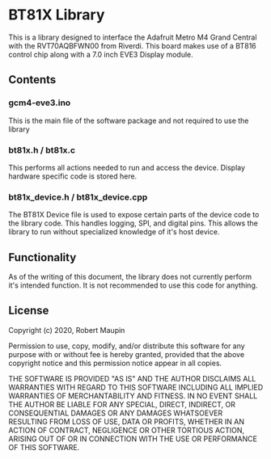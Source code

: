 # BT81X Library

This is a library designed to interface the Adafruit Metro M4 Grand Central
with the RVT70AQBFWN00 from Riverdi. This board makes use of a BT816 control
chip along with a 7.0 inch EVE3 Display module.

## Contents

### gcm4-eve3.ino
This is the main file of the software package and not required to use the
library

### bt81x.h / bt81x.c
This performs all actions needed to run and access the device. Display hardware
specific code is stored here.

### bt81x_device.h / bt81x_device.cpp
The BT81X Device file is used to expose certain parts of the device code
to the library code. This handles logging, SPI, and digital pins. This allows
the library to run without specialized knowledge of it's host device.

## Functionality

As of the writing of this document, the library does not currently perform
it's intended function. It is not recommended to use this code for anything.

## License
Copyright (c) 2020, Robert Maupin

Permission to use, copy, modify, and/or distribute this software for any
purpose with or without fee is hereby granted, provided that the above
copyright notice and this permission notice appear in all copies.

THE SOFTWARE IS PROVIDED "AS IS" AND THE AUTHOR DISCLAIMS ALL WARRANTIES
WITH REGARD TO THIS SOFTWARE INCLUDING ALL IMPLIED WARRANTIES OF
MERCHANTABILITY AND FITNESS. IN NO EVENT SHALL THE AUTHOR BE LIABLE FOR
ANY SPECIAL, DIRECT, INDIRECT, OR CONSEQUENTIAL DAMAGES OR ANY DAMAGES
WHATSOEVER RESULTING FROM LOSS OF USE, DATA OR PROFITS, WHETHER IN AN
ACTION OF CONTRACT, NEGLIGENCE OR OTHER TORTIOUS ACTION, ARISING OUT OF
OR IN CONNECTION WITH THE USE OR PERFORMANCE OF THIS SOFTWARE.